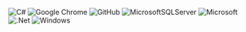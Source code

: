 ![C#](https://img.shields.io/badge/c%23-%23239120.svg?style=for-the-badge&logo=c-sharp&logoColor=white) ![Google Chrome](https://img.shields.io/badge/Google%20Chrome-4285F4?style=for-the-badge&logo=GoogleChrome&logoColor=white) ![GitHub](https://img.shields.io/badge/github-%23121011.svg?style=for-the-badge&logo=github&logoColor=white) ![MicrosoftSQLServer](https://img.shields.io/badge/Microsoft%20SQL%20Server-CC2927?style=for-the-badge&logo=microsoft%20sql%20server&logoColor=white) ![Microsoft](https://img.shields.io/badge/Microsoft-0078D4?style=for-the-badge&logo=microsoft&logoColor=white) ![.Net](https://img.shields.io/badge/.NET-5C2D91?style=for-the-badge&logo=.net&logoColor=white) ![Windows](https://img.shields.io/badge/Windows-0078D6?style=for-the-badge&logo=windows&logoColor=white)
